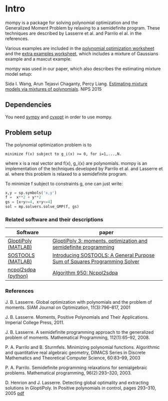 # Intro

mompy is a package for solving polynomial optimization and the Generalized Moment Problem by relaxing to a semidefinite program. These techniques are described by Lasserre et al. and Parrilo el al. in the references.

Various examples are included in the
[polynomial optimization worksheet](https://github.com/sidaw/mompy/blob/master/polynomial_optimization.ipynb)
and the
[extra examples worksheet](https://github.com/sidaw/mompy/blob/master/extra_examples.ipynb), which includes a mixture of Gaussians example and a maxcut example. 

mompy was used in our paper, which also describes the estimating mixture model setup:

Sida I. Wang, Arun Tejasvi Chaganty, Percy Liang. [Estimating mixture models via mixtures of polynomials](http://papers.nips.cc/paper/5702-estimating-mixture-models-via-mixtures-of-polynomials.pdf). NIPS 2015

## Dependencies
You need [sympy](http://www.sympy.org/) and [cvxopt](http://cvxopt.org/) in order to use mompy.

## Problem setup

The polynomial optimization problem is to
```
minimize f(x) subject to g_i(x) >= 0, for i=1,...,N.
```
where x is a real vector and f(x), g_i(x) are polynomials.
mompy is an implementation of the techniques developed by Parrilo et al. and Lasserre et al. 
where this problem is relaxed to a semidefinite program.

To minimize f subject to constraints g, one can just write:

```python
x,y = sp.symbols('x,y')
f =  x**2 + y**2
gs = [x+y>=4, x+y<=4]
sol = mp.solvers.solve_GMP(f, gs)
```

### Related software and their descriptions

|Software | paper|
|---------|--------|
|[GloptiPoly (MATLAB)](http://homepages.laas.fr/henrion/software/gloptipoly/) | [GloptiPoly 3: moments, optimization and semidefinite programming](http://homepages.laas.fr/henrion/papers/gloptipoly.pdf)|
[SOSTOOLS (MATLAB)](http://www.cds.caltech.edu/sostools/) | [Introducing SOSTOOLS: A General Purpose Sum of Squares Programming Solver](http://www.cds.caltech.edu/~doyle/hot/CDC02_2.pdf)|
|[ncpol2sdpa (python)](https://pypi.python.org/pypi/ncpol2sdpa/) | [Algorithm 950: Ncpol2sdpa](http://arxiv.org/abs/1308.6029)|


### References

J. B. Lasserre. Global optimization with polynomials and the problem of moments. SIAM Journal on Optimization, 11(3):796–817, 2001

J. B. Lasserre. Moments, Positive Polynomials and Their Applications. Imperial College Press, 2011.

J. B. Lasserre. A semidefinite programming approach to the generalized problem of moments. Mathematical Programming, 112(1):65–92, 2008.

P. A. Parrilo and B. Sturmfels. Minimizing polynomial functions. Algorithmic and quantitative real algebraic geometry, DIMACS Series in Discrete Mathematics and Theoretical Computer Science, 60:83–99, 2003

P. A. Parrilo. Semidefinite programming relaxations for semialgebraic problems. Mathematical programming, 96(2):293–320, 2003.

D. Henrion and J. Lasserre. Detecting global optimality and extracting solutions in GloptiPoly. In Positive
polynomials in control, pages 293–310, 2005 [pdf](http://homepages.laas.fr/henrion/papers/extract.pdf)

